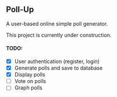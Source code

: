 ## Poll-Up

A user-based online simple poll generator.

This project is currently under construction.

#### TODO:
- [x] User authentication (register, login)
- [x] Generate polls and save to database
- [x] Display polls
- [ ] Vote on polls
- [ ] Graph polls
